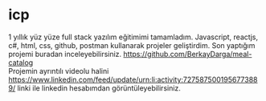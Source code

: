 # icp
1 yıllık yüz yüze full stack yazılım eğitimimi tamamladım. Javascript, reactjs, c#, html, css, github, postman kullanarak projeler geliştirdim.
Son yaptığım projemi buradan inceleyebilirsiniz. https://github.com/BerkayDarga/meal-catalog <br>
Projemin ayrıntılı videolu halini https://www.linkedin.com/feed/update/urn:li:activity:7275875001956773889/ linki ile linkedin hesabımdan görüntüleyebilirsiniz.
